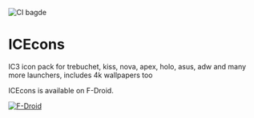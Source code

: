 ![CI bagde](https://gitlab.com/xphnx/icecons_fork/badges/master/build.svg)

# ICEcons
IC3 icon pack for trebuchet, kiss, nova, apex, holo, asus, adw and many more launchers, includes 4k wallpapers too

ICEcons is available on F-Droid.

[![F-Droid](https://f-droid.org/wiki/images/0/06/F-Droid-button_get-it-on.png)](https://f-droid.org/repository/browse/?fdid=ovh.ice.icecons)
